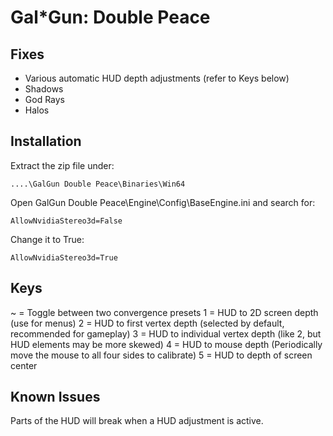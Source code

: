 Gal\*Gun: Double Peace
======================

Fixes
-----
- Various automatic HUD depth adjustments (refer to Keys below)
- Shadows
- God Rays
- Halos

Installation
------------
Extract the zip file under:

    ....\GalGun Double Peace\Binaries\Win64

Open GalGun Double Peace\Engine\Config\BaseEngine.ini and search for:

    AllowNvidiaStereo3d=False

Change it to True:

    AllowNvidiaStereo3d=True

Keys
----
~ = Toggle between two convergence presets
1 = HUD to 2D screen depth (use for menus)
2 = HUD to first vertex depth (selected by default, recommended for gameplay)
3 = HUD to individual vertex depth (like 2, but HUD elements may be more skewed)
4 = HUD to mouse depth (Periodically move the mouse to all four sides to calibrate)
5 = HUD to depth of screen center

Known Issues
------------
Parts of the HUD will break when a HUD adjustment is active.
